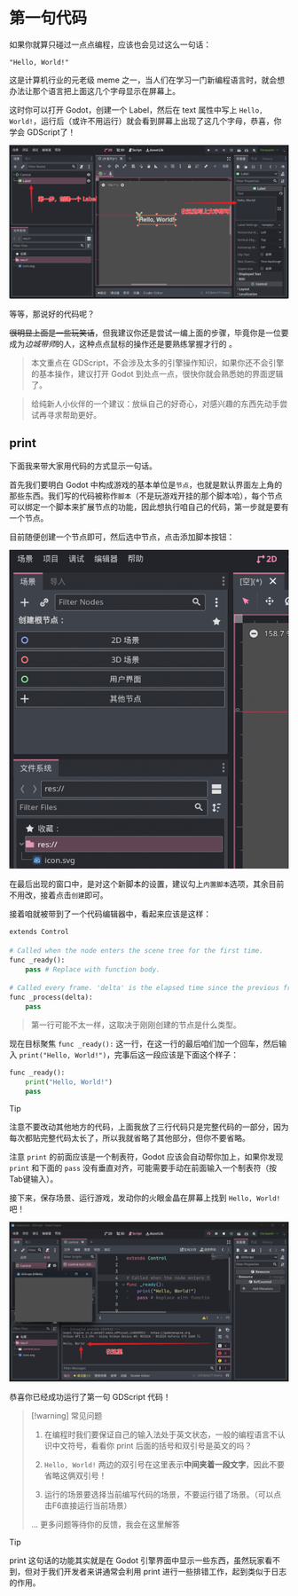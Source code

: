 # 第一句代码

如果你就算只碰过一点点编程，应该也会见过这么一句话：

```
"Hello, World!"
```

这是计算机行业的元老级 meme 之一，当人们在学习一门新编程语言时，就会想办法让那个语言把上面这几个字母显示在屏幕上。

这时你可以打开 Godot，创建一个 Label，然后在 text 属性中写上 `Hello, World!`，运行后（或许不用运行）就会看到屏幕上出现了这几个字母，恭喜，你学会 GDScript了！

![创建HelloWorld标签](./images/create-label-HelloWorld.png)

等等，那说好的代码呢？

~~很明显上面是一些玩笑话~~，但我建议你还是尝试一编上面的步骤，毕竟你是一位要成为*边城带师*的人，这种点点鼠标的操作还是要熟练掌握才行的
。

> 本文重点在 GDScript，不会涉及太多的引擎操作知识，如果你还不会引擎的基本操作，建议打开 Godot 到处点一点，很快你就会熟悉她的界面逻辑了。

> 给纯新人小伙伴的一个建议：放纵自己的好奇心，对感兴趣的东西先动手尝试再寻求帮助更好。

## print

下面我来带大家用代码的方式显示一句话。

首先我们要明白 Godot 中构成游戏的基本单位是`节点`，也就是默认界面左上角的那些东西。我们写的代码被称作`脚本`（不是玩游戏开挂的那个脚本哈），每个节点可以绑定一个脚本来扩展节点的功能，因此想执行咱自己的代码，第一步就是要有一个节点。

目前随便创建一个节点即可，然后选中节点，点击添加脚本按钮：

![创建节点并添加脚本](./images/create-node.gif)

在最后出现的窗口中，是对这个新脚本的设置，建议勾上`内置脚本`选项，其余目前不用改，接着点击`创建`即可。

接着咱就被带到了一个代码编辑器中，看起来应该是这样：

``` python
extends Control

# Called when the node enters the scene tree for the first time.
func _ready():
	pass # Replace with function body.

# Called every frame. 'delta' is the elapsed time since the previous frame.
func _process(delta):
	pass
```

> 第一行可能不太一样，这取决于刚刚创建的节点是什么类型。

现在目标聚焦 `func _ready():` 这一行，在这一行的最后咱们加一个回车，然后输入 `print("Hello, World!")`，完事后这一段应该是下面这个样子：

```python
func _ready():
    print("Hello, World!")
    pass
```

> [!tip]
>
> 注意不要改动其他地方的代码，上面我放了三行代码只是完整代码的一部分，因为每次都贴完整代码太长了，所以我就省略了其他部分，但你不要省略。

注意 `print` 的前面应该是一个制表符，Godot 应该会自动帮你加上，如果你发现 `print` 和下面的 `pass` 没有垂直对齐，可能需要手动在前面输入一个制表符（按Tab键输入）。

接下来，保存场景、运行游戏，发动你的火眼金晶在屏幕上找到 `Hello, World!` 吧！

![helloWorld](./images/helloWorld.png)

恭喜你已经成功运行了第一句 GDScript 代码！

> [!warning] 常见问题
>
> 1. 在编程时我们要保证自己的输入法处于英文状态，一般的编程语言不认识中文符号，看看你 print 后面的括号和双引号是英文的吗？
>
> 2. `Hello, World!` 两边的双引号在这里表示**中间夹着一段文字**，因此不要省略这俩双引号！
>
> 3. 运行的场景要选择当前编写代码的场景，不要运行错了场景。（可以点击F6直接运行当前场景）
>
> ... 更多问题等待你的反馈，我会在这里解答

> [!tip]
> 
> print 这句话的功能其实就是在 Godot 引擎界面中显示一些东西，虽然玩家看不到，但对于我们开发者来讲通常会利用 print 进行一些排错工作，起到类似于日志的作用。




